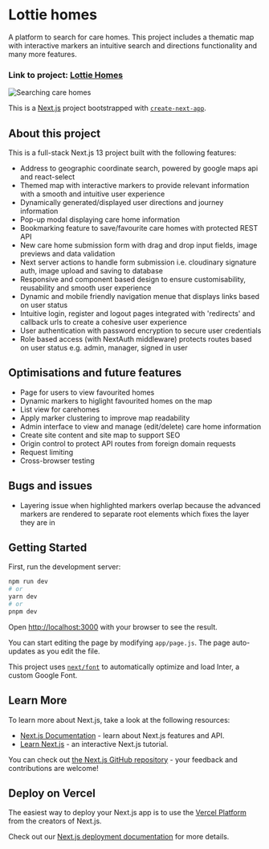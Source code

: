# Lottie homes

A platform to search for care homes. This project includes a thematic map with interactive markers an intuitive search and directions functionality and many more features.

### Link to project: [Lottie Homes](https://lottiehome.vercel.app/)
![Searching care homes](lottie-readme.gif?raw=true "Searching care homes")

This is a [Next.js](https://nextjs.org/) project bootstrapped with [`create-next-app`](https://github.com/vercel/next.js/tree/canary/packages/create-next-app).

## About this project

This is a full-stack Next.js 13 project built with the following features:

- Address to geographic coordinate search, powered by google maps api and react-select
- Themed map with interactive markers to provide relevant information with a smooth and intuitive user experience
- Dynamically generated/displayed user directions and journey information
- Pop-up modal displaying care home information
- Bookmarking feature to save/favourite care homes with protected REST API
- New care home submission form with drag and drop input fields, image previews and data validation
- Next server actions to handle form submission i.e. cloudinary signature auth, image upload and saving to database 
- Responsive and component based design to ensure customisability, reusability and smooth user experience
- Dynamic and mobile friendly navigation menue that displays links based on user status
- Intuitive login, register and logout pages integrated with 'redirects' and callback urls to create a cohesive user experience 
- User authentication with password encryption to secure user credentials
- Role based access (with NextAuth middleware) protects routes based on user status e.g. admin, manager, signed in user

## Optimisations and future features
- Page for users to view favourited homes
- Dynamic markers to higlight favourited homes on the map
- List view for carehomes
- Apply marker clustering to improve map readability 
- Admin interface to view and manage (edit/delete) care home information
- Create site content and site map to support SEO
- Origin control to protect API routes from foreign domain requests
- Request limiting
- Cross-browser testing

## Bugs and issues
- Layering issue when highlighted markers overlap because the advanced markers are rendered to separate root elements which fixes the layer they are in 

## Getting Started

First, run the development server:

```bash
npm run dev
# or
yarn dev
# or
pnpm dev
```

Open [http://localhost:3000](http://localhost:3000) with your browser to see the result.

You can start editing the page by modifying `app/page.js`. The page auto-updates as you edit the file.

This project uses [`next/font`](https://nextjs.org/docs/basic-features/font-optimization) to automatically optimize and load Inter, a custom Google Font.

## Learn More

To learn more about Next.js, take a look at the following resources:

- [Next.js Documentation](https://nextjs.org/docs) - learn about Next.js features and API.
- [Learn Next.js](https://nextjs.org/learn) - an interactive Next.js tutorial.

You can check out [the Next.js GitHub repository](https://github.com/vercel/next.js/) - your feedback and contributions are welcome!

## Deploy on Vercel

The easiest way to deploy your Next.js app is to use the [Vercel Platform](https://vercel.com/new?utm_medium=default-template&filter=next.js&utm_source=create-next-app&utm_campaign=create-next-app-readme) from the creators of Next.js.

Check out our [Next.js deployment documentation](https://nextjs.org/docs/deployment) for more details.
